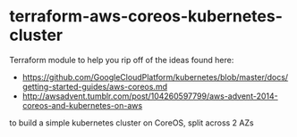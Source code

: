# terraform-aws-coreos-kubernetes-cluster

Terraform module to help you rip off of the ideas found here:

  * https://github.com/GoogleCloudPlatform/kubernetes/blob/master/docs/getting-started-guides/aws-coreos.md
  * http://awsadvent.tumblr.com/post/104260597799/aws-advent-2014-coreos-and-kubernetes-on-aws

to build a simple kubernetes cluster on CoreOS, split across 2 AZs

